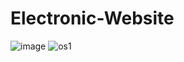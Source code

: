 # Electronic-Website

![image](https://user-images.githubusercontent.com/84704414/123649870-b96ae480-d847-11eb-8733-d33baf030ece.png)
![os1](https://user-images.githubusercontent.com/84704414/123649988-d1426880-d847-11eb-92de-58a501f23c27.PNG)

